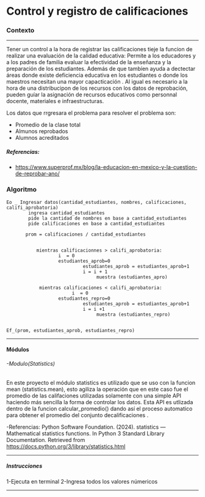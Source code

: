# Control y registro de calificaciones


### Contexto
-------------------
Tener un control a la hora de registrar las calificaciones tieje la funcion de realizar una evaluación de la calidad educativa: Permite a los educadores y a los padres de familia evaluar la efectividad de la enseñanza y la preparación de los estudiantes. Además de que tambíen ayuda a dectectar áreas donde existe deficiencia educativa en los estudiantes o donde los maestros necesitan una mayor capacticación .
Al igual es necesario a la hora de una distribucipon de los recursos con los datos de reprobación, pueden guíar la asignación de recursos educativos como personnal docente,  materiales e infraestructuras.

Los datos que rrgresara el problema para resolver el problema son:
-  Promedio de la clase total
- Almunos reprobados
- Alumnos acreditados

##### Referencias:
- https://www.superprof.mx/blog/la-educacion-en-mexico-y-la-cuestion-de-reprobar-ano/


### Algoritmo
    Eo _ Ingresar datos(cantidad_estudiantes, nombres, calificaciones, califi_aprobatoria)
            ingresa cantidad_estudiantes
            pide la cantidad de nombres en base a cantidad_estudiantes
            pide calificaciones en base a cantidad_estudiantes
    ​
           prom = calificaciones / cantidad_estudiantes
            
          
               mientras calificacionnes > califi_aprobatoria:
                       i  = 0
                       estudiantes_aprob=0
                                estudiantes_aprob = estudiantes_aprob+1
                                i = i + 1
                                     muestra (estudiantes_apro)
               
                mientras calificaciones < califi_aprobatoria:
                            i  = 0
                       estudiantes_repro=0
                                estudiantes_aprob = estudiantes_aprob+1
                                i = i +1
                                     muestra (estudiantes_repro)
                                                            
                                                            
    Ef_(prom, estudiantes_aprob, estudiantes_repro)
                       
 -------------------   
#### Módulos

######  -Modulo(Statistics)
En este proyecto el módulo statistics es utilizado que se uso con la funcion mean (statistics.mean), esto agiliza la operación que en este caso fue el promedio de las califaciones utilizadas solamente con una simple API haciendo más sencilla la forma de controlar los datos.
Esta API es utlizada dentro de la funcion calcular_promedio() dando así el proceso automatico para obtener el promedio del conjunto decalificaciones .

-Referencias: 
Python Software Foundation. (2024). statistics — Mathematical statistics functions.
In Python 3 Standard Library Documentation. Retrieved from
https://docs.python.org/3/library/statistics.html

-------------------

##### Instrucciones

1-Ejecuta en terminal
2-Ingresa todos los valores númericos


-------------------
